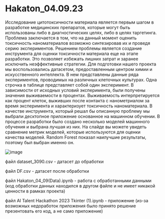 # Hakaton_04.09.23
Исследование цитотоксичности материала является первым шагом в разработке медицинских препаратов, которые могут быть использованы либо в диагностических целях, либо в целях таргетинга. Проблема заключается в том, что на данный момент оценить токсичность наноматериалов возможно синтезировав их и проведя серию экспериментов. 
Решением проблемы является создание инструмента для оценки токсичности материала еще на этапе разработки. Это позволяет избежать лишних затрат и заранее исключить неэффективные стратегии.
Для подготовки нашего проекта мы воспользовались датасетом, предоставленным центром химии и искусственного интеллекта. В нем представлены данные ряда экспериментов, проводимых на различных клеточных культурах. Одна строчка в таблице представляет собой один эксперимент. В зависимости от исходных условий эксперимента, были получены значения выживаемости в процентах. Выживаемость интерпретируется как процент клеток, выживших после контакта с нанометриалом за время эксперимента и характеризует токсичность наноматериала.
В качестве инструмента, который решал бы описанную проблему мы выбрали десктопное приложение основанное на машинном обучении. В процессе разработки было создано несколько моделей машинного обучения и выбрана лучшая из них. На слайде вы можете увидеть сравнение метрик моделей, которые используются для оценки качества моделей. Random Forest показал наилучшие результаты, поэтому был выбран именно он.

 ![image](https://github.com/Riddars/Hakaton_04.09.23/assets/80139269/af39e673-03b6-4cf1-bce0-bebfb32bf404)


файл dataset_3090.csv - датасет до обработки

файл DF.csv - датасет после обработки

файл Hakaton_04_09(Data).ipynb - работа с обработанными данными (код обработки данных находился в другом файле и не имеет никакой ценности в рамках проекта)

файл AI Talent Hackathon 2023 Tkinter (1).ipynb - приложение (из-за возможных недоработок приложения было принято решение презентовать его код, а не само приложение)
